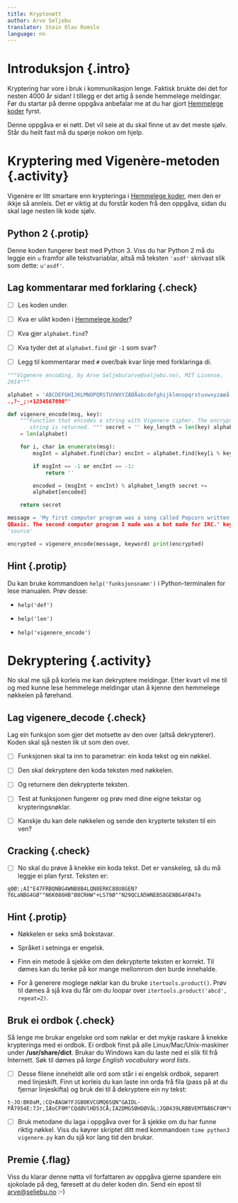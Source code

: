 ```yaml
---
title: Kryptonøtt
author: Arve Seljebu
translator: Stein Olav Romslo
language: nn
---
```



# Introduksjon {.intro}

Kryptering har vore i bruk i kommunikasjon lenge. Faktisk brukte dei det for
nesten 4000 år sidan! I tillegg er det artig å sende hemmelege meldingar. Før du
startar på denne oppgåva anbefalar me at du har gjort [Hemmelege koder] fyrst.

Denne oppgåva er ei nøtt. Det vil seie at du skal finne ut av det meste sjølv.
Står du heilt fast må du spørje nokon om hjelp.


# Kryptering med Vigenère-metoden {.activity}

Vigenère er litt smartare enn krypteringa i [Hemmelege koder], men den er ikkje
så annleis. Det er viktig at du forstår koden frå den oppgåva, sidan du skal
lage nesten lik kode sjølv.

## Python 2 {.protip}

Denne koden fungerer best med Python 3. Viss du har Python 2 må du leggje ein
`u` framfor alle tekstvariablar, altså må teksten `'asdf'` skrivast slik som
dette: `u'asdf'`.

## Lag kommentarar med forklaring {.check}

- [ ] Les koden under.

- [ ] Kva er ulikt koden i [Hemmelege koder]?

- [ ] Kva gjer `alphabet.find`?

- [ ] Kva tyder det at `alphabet.find` gir `-1` som svar?

- [ ] Legg til kommentarar med `#` over/bak kvar linje med forklaringa di.

```python
"""Vigenere encoding, by Arve Seljebu(arve@seljebu.no), MIT License,
2014"""

alphabet = 'ABCDEFGHIJKLMNOPQRSTUVWXYZÆØÅabcdefghijklmnopqrstuvwxyzæøå
.,?-_;:+1234567890"'

def vigenere_encode(msg, key):
    """Function that encodes a string with Vigenere cipher. The encrypted
       string is returned. """ secret = '' key_length = len(key) alphabet_length
    = len(alphabet)

    for i, char in enumerate(msg):
        msgInt = alphabet.find(char) encInt = alphabet.find(key[i % key_length])

        if msgInt == -1 or encInt == -1:
            return ''

        encoded = (msgInt + encInt) % alphabet_length secret +=
        alphabet[encoded]

    return secret

message = 'My first computer program was a song called Popcorn written in
QBasic. The second computer program I made was a bot made for IRC.' keyword =
'source'

encrypted = vigenere_encode(message, keyword) print(encrypted)
```

## Hint {.protip}

Du kan bruke kommandoen `help('funksjonsnamn')` i Python-terminalen for lese
manualen. Prøv desse:

- `help('def')`

- `help('len')`

- `help('vigenere_encode')`


# Dekryptering {.activity}

No skal me sjå på korleis me kan dekryptere meldingar. Etter kvart vil me til og
med kunne lese hemmelege meldingar utan å kjenne den hemmelege nøkkelen på
førehand.

## Lag vigenere_decode {.check}

Lag ein funksjon som gjer det motsette av den over (altså dekrypterer). Koden
skal sjå nesten lik ut som den over.

- [ ] Funksjonen skal ta inn to parametrar: ein koda tekst og ein nøkkel.

- [ ] Den skal dekryptere den koda teksten med nøkkelen.

- [ ] Og returnere den dekrypterte teksten.

- [ ] Test at funksjonen fungerer og prøv med dine eigne tekstar og
  krypteringsnøklar.

- [ ] Kanskje du kan dele nøkkelen og sende den krypterte teksten til ein ven?

## Cracking {.check}

- [ ] No skal du prøve å knekke ein koda tekst. Det er vanskeleg, så du må
  leggje ei plan fyrst. Teksten er:

```
q0Ø:;AI"E47FRBQNBG4WNB8B4LQN8ERKC88U8GEN?T6LaNBG4GØ""N6K086HB"Ø8CRHW"+LS79Ø""N29QCLN5WNEBS8GENBG4FØ47a
```

## Hint {.protip}

- Nøkkelen er seks små bokstavar.

- Språket i setninga er engelsk.

- Finn ein metode å sjekke om den dekrypterte teksten er korrekt. Til dømes kan
  du tenke på kor mange mellomrom den burde innehalde.

- For å generere moglege nøklar kan du bruke `itertools.product()`. Prøv til
  dømes å sjå kva du får om du loopar over `itertools.product('abcd',
  repeat=2)`.

## Bruk ei ordbok {.check}

Så lenge me brukar engelske ord som nøklar er det mykje raskare å knekke
krypteringa med ei ordbok. Ei ordbok finst på alle Linux/Mac/Unix-maskiner under
**/usr/share/dict**. Brukar du Windows kan du laste ned ei slik fil frå
Internett. Søk til dømes på *large English vocabulary word lists*.

- [ ] Desse filene inneheldt alle ord som står i ei engelsk ordbok, separert med
  linjeskift. Finn ut korleis du kan laste inn orda frå fila (pass på at du
  fjernar linjeskifta) og bruk dei til å dekryptere ein ny tekst:

```
t-JO:BK0aM,:CQ+ÆAGW?FJGB0KVCGMQ6SQN"GAIDL-PÅ7954E:7Jr,IÆoCF0M"CQdØVlHD53CÅ;IA2DMG5ØHDØVåL:JQØ439LRBBVEMTBÆ6CF0M"CQNAG8G1V6LÅ8FF4Z
```

- [ ] Bruk metodane du laga i oppgåva over for å sjekke om du har funne riktig
  nøkkel. Viss du køyrer skriptet ditt med kommandoen `time python3 vigenere.py`
  kan du sjå kor lang tid den brukar.

## Premie {.flag}

Viss du klarar denne nøtta vil forfattaren av oppgåva gjerne spandere ein
sjokolade på deg, føresett at du deler koden din. Send ein epost til
arve@seljebu.no :-)

[Hemmelege koder]: ../hemmelige_koder/hemmelige_koder_nn.html
